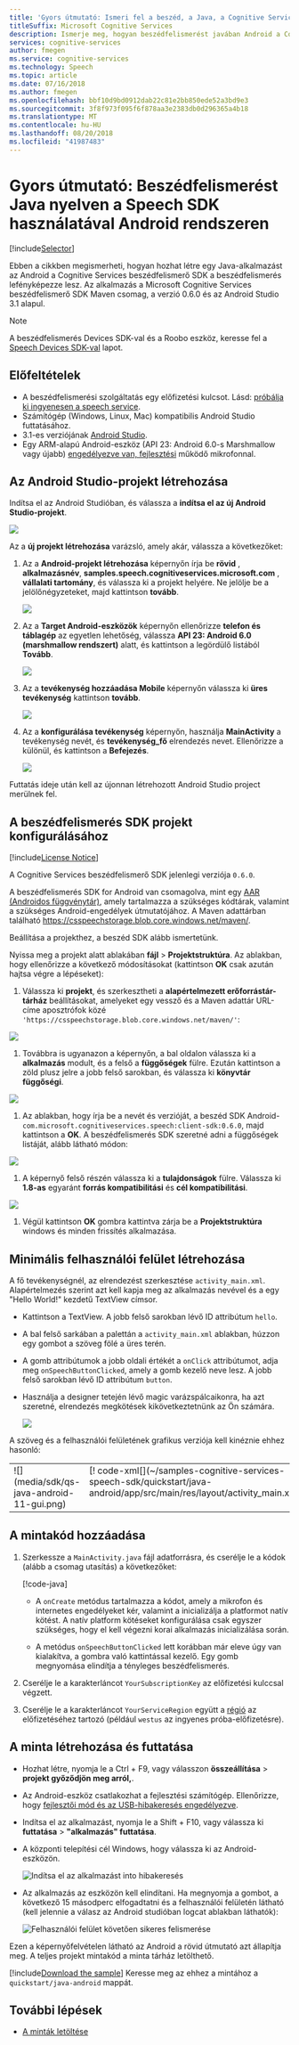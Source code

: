 ```yaml
---
title: 'Gyors útmutató: Ismeri fel a beszéd, a Java, a Cognitive Services beszédfelismerő SDK használatával Android rendszeren'
titleSuffix: Microsoft Cognitive Services
description: Ismerje meg, hogyan beszédfelismerést javában Android a Cognitive Services beszédfelismerő SDK használatával
services: cognitive-services
author: fmegen
ms.service: cognitive-services
ms.technology: Speech
ms.topic: article
ms.date: 07/16/2018
ms.author: fmegen
ms.openlocfilehash: bbf10d9bd0912dab22c81e2bb850ede52a3bd9e3
ms.sourcegitcommit: 3f8f973f095f6f878aa3e2383db0d296365a4b18
ms.translationtype: MT
ms.contentlocale: hu-HU
ms.lasthandoff: 08/20/2018
ms.locfileid: "41987483"
---
```

# <a name="quickstart-recognize-speech-in-java-on-android-using-the-speech-sdk"></a>Gyors útmutató: Beszédfelismerést Java nyelven a Speech SDK használatával Android rendszeren

[!include[Selector](../../../includes/cognitive-services-speech-service-quickstart-selector.md)]

Ebben a cikkben megismerheti, hogyan hozhat létre egy Java-alkalmazást az Android a Cognitive Services beszédfelismerő SDK a beszédfelismerés lefényképezze lesz.
Az alkalmazás a Microsoft Cognitive Services beszédfelismerő SDK Maven csomag, a verzió 0.6.0 és az Android Studio 3.1 alapul.

> [!NOTE]
> A beszédfelismerés Devices SDK-val és a Roobo eszköz, keresse fel a [Speech Devices SDK-val](speech-devices-sdk.md) lapot.

## <a name="prerequisites"></a>Előfeltételek

* A beszédfelismerési szolgáltatás egy előfizetési kulcsot. Lásd: [próbálja ki ingyenesen a speech service](get-started.md).
* Számítógép (Windows, Linux, Mac) kompatibilis Android Studio futtatásához.
* 3.1-es verziójának [Android Studio](https://developer.android.com/studio/).
* Egy ARM-alapú Android-eszköz (API 23: Android 6.0-s Marshmallow vagy újabb) [engedélyezve van, fejlesztési](https://developer.android.com/studio/debug/dev-options) működő mikrofonnal.

## <a name="create-an-android-studio-project"></a>Az Android Studio-projekt létrehozása

Indítsa el az Android Studióban, és válassza a **indítsa el az új Android Studio-projekt**.

![](media/sdk/qs-java-android-01-start-new-android-studio-project.png)

Az a **új projekt létrehozása** varázsló, amely akár, válassza a következőket:

1. Az a **Android-projekt létrehozása** képernyőn írja be **rövid** , **alkalmazásnév**, **samples.speech.cognitiveservices.microsoft.com** , **vállalati tartomány**, és válassza ki a projekt helyére. Ne jelölje be a jelölőnégyzeteket, majd kattintson **tovább**.

   ![](media/sdk/qs-java-android-02-create-android-project.png)

1. Az a **Target Android-eszközök** képernyőn ellenőrizze **telefon és táblagép** az egyetlen lehetőség, válassza **API 23: Android 6.0 (marshmallow rendszert)** alatt, és kattintson a legördülő listából **Tovább**.

   ![](media/sdk/qs-java-android-03-target-android-devices.png)

1. Az a **tevékenység hozzáadása Mobile** képernyőn válassza ki **üres tevékenység** kattintson **tovább**.

   ![](media/sdk/qs-java-android-04-add-an-activity-to-mobile.png)

1. Az a **konfigurálása tevékenység** képernyőn, használja **MainActivity** a tevékenység nevét, és **tevékenység\_fő** elrendezés nevet. Ellenőrizze a különül, és kattintson a **Befejezés**.

   ![](media/sdk/qs-java-android-05-configure-activity.png)

Futtatás ideje után kell az újonnan létrehozott Android Studio project merülnek fel.

## <a name="configure-your-project-for-the-speech-sdk"></a>A beszédfelismerés SDK projekt konfigurálásához

[!include[License Notice](../../../includes/cognitive-services-speech-service-license-notice.md)]

A Cognitive Services beszédfelismerő SDK jelenlegi verziója `0.6.0`.

A beszédfelismerés SDK for Android van csomagolva, mint egy [AAR (Androidos függvénytár)](https://developer.android.com/studio/projects/android-library), amely tartalmazza a szükséges kódtárak, valamint a szükséges Android-engedélyek útmutatójához.
A Maven adattárban található https://csspeechstorage.blob.core.windows.net/maven/.

Beállítása a projekthez, a beszéd SDK alább ismertetünk.

Nyissa meg a projekt alatt ablakában **fájl** \> **Projektstruktúra**.
Az ablakban, hogy ellenőrizze a következő módosításokat (kattintson **OK** csak azután hajtsa végre a lépéseket):

1. Válassza ki **projekt**, és szerkesztheti a **alapértelmezett erőforrástár-tárház** beállításokat, amelyeket egy vessző és a Maven adattár URL-címe aposztrófok közé `'https://csspeechstorage.blob.core.windows.net/maven/'`:

  ![](media/sdk/qs-java-android-06-add-maven-repository.png)

1. Továbbra is ugyanazon a képernyőn, a bal oldalon válassza ki a **alkalmazás** modult, és a felső a **függőségek** fülre. Ezután kattintson a zöld plusz jelre a jobb felső sarokban, és válassza ki **könyvtár függőségi**.

  ![](media/sdk/qs-java-android-07-add-module-dependency.png)

1. Az ablakban, hogy írja be a nevét és verzióját, a beszéd SDK Android- `com.microsoft.cognitiveservices.speech:client-sdk:0.6.0`, majd kattintson a **OK**.
   A beszédfelismerés SDK szeretné adni a függőségek listáját, alább látható módon:

  ![](media/sdk/qs-java-android-08-dependency-added.png)

1. A képernyő felső részén válassza ki a **tulajdonságok** fülre. Válassza ki **1.8-as** egyaránt **forrás kompatibilitási** és **cél kompatibilitási**.

  ![](media/sdk/qs-java-android-09-dependency-added.png)

1. Végül kattintson **OK** gombra kattintva zárja be a **Projektstruktúra** windows és minden frissítés alkalmazása.

## <a name="create-a-minimal-ui"></a>Minimális felhasználói felület létrehozása

A fő tevékenységnél, az elrendezést szerkesztése `activity_main.xml`.
Alapértelmezés szerint azt kell kapja meg az alkalmazás nevével és a egy "Hello World!" kezdetű TextView címsor.

* Kattintson a TextView. A jobb felső sarokban lévő ID attribútum `hello`.

* A bal felső sarkában a palettán a `activity_main.xml` ablakban, húzzon egy gombot a szöveg fölé a üres terén.

* A gomb attribútumok a jobb oldali értékét a `onClick` attribútumot, adja meg `onSpeechButtonClicked`, amely a gomb kezelő neve lesz.
  A jobb felső sarokban lévő ID attribútum `button`.

* Használja a designer tetején lévő magic varázspálcaikonra, ha azt szeretné, elrendezés megkötések kikövetkeztetnünk az Ön számára.

  ![](media/sdk/qs-java-android-10-infer-layout-constraints.png)

A szöveg és a felhasználói felületének grafikus verziója kell kinéznie ehhez hasonló:

<table>
<tr>
<td valign="top">
![](media/sdk/qs-java-android-11-gui.png)
</td>
<td valign="top">
[! code-xml[](~/samples-cognitive-services-speech-sdk/quickstart/java-android/app/src/main/res/layout/activity_main.xml)]
</td>
</tr>
</table>

## <a name="add-the-sample-code"></a>A mintakód hozzáadása

1. Szerkessze a `MainActivity.java` fájl adatforrásra, és cserélje le a kódok (alább a csomag utasítás) a következőket:

   [!code-java[](~/samples-cognitive-services-speech-sdk/quickstart/java-android/app/src/main/java/com/microsoft/cognitiveservices/speech/samples/quickstart/MainActivity.java#code)]

   * A `onCreate` metódus tartalmazza a kódot, amely a mikrofon és internetes engedélyeket kér, valamint a inicializálja a platformot natív kötést. A natív platform kötéseket konfigurálása csak egyszer szükséges, hogy el kell végezni korai alkalmazás inicializálása során.
   
   * A metódus `onSpeechButtonClicked` lett korábban már eleve úgy van kialakítva, a gombra való kattintással kezelő. Egy gomb megnyomása elindítja a tényleges beszédfelismerés.

1. Cserélje le a karakterláncot `YourSubscriptionKey` az előfizetési kulccsal végzett.

1. Cserélje le a karakterláncot `YourServiceRegion` együtt a [régió](regions.md) az előfizetéséhez tartozó (például `westus` az ingyenes próba-előfizetésre).

## <a name="build-and-run-the-sample"></a>A minta létrehozása és futtatása

* Hozhat létre, nyomja le a Ctrl + F9, vagy válasszon **összeállítása** \> **projekt győződjön meg arról,**.

* Az Android-eszköz csatlakozhat a fejlesztési számítógép. Ellenőrizze, hogy [fejlesztői mód és az USB-hibakeresés engedélyezve](https://developer.android.com/studio/debug/dev-options).

* Indítsa el az alkalmazást, nyomja le a Shift + F10, vagy válassza ki **futtatása** \> **"alkalmazás" futtatása**.

* A központi telepítési cél Windows, hogy válassza ki az Android-eszközön.

  ![Indítsa el az alkalmazást into hibakeresés](media/sdk/qs-java-android-12-deploy.png)

* Az alkalmazás az eszközön kell elindítani.
  Ha megnyomja a gombot, a következő 15 másodperc elfogadtatni és a felhasználói felületén látható (kell jelennie a válasz az Android studióban logcat ablakban láthatók):

  ![Felhasználói felület követően sikeres felismerése](media/sdk/qs-java-android-13-gui-on-device.png)

Ezen a képernyőfelvételen látható az Android a rövid útmutató azt állapítja meg. A teljes projekt mintakód a minta tárház letölthető.

[!include[Download the sample](../../../includes/cognitive-services-speech-service-speech-sdk-sample-download-h2.md)]
Keresse meg az ehhez a mintához a `quickstart/java-android` mappát.

## <a name="next-steps"></a>További lépések

* [A minták letöltése](speech-sdk.md#get-the-samples)
